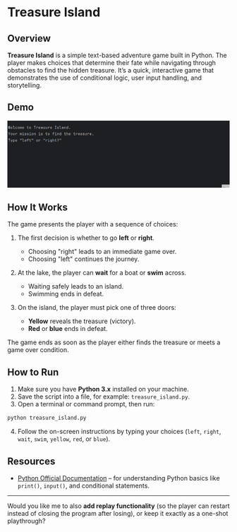 # Treasure Island

## Overview

**Treasure Island** is a simple text-based adventure game built in Python. The player makes choices that determine their fate while navigating through obstacles to find the hidden treasure. It’s a quick, interactive game that demonstrates the use of conditional logic, user input handling, and storytelling.

## Demo

![alt text](<Treasure Island 2.gif>)

## How It Works

The game presents the player with a sequence of choices:

1. The first decision is whether to go **left** or **right**.

   * Choosing "right" leads to an immediate game over.
   * Choosing "left" continues the journey.
2. At the lake, the player can **wait** for a boat or **swim** across.

   * Waiting safely leads to an island.
   * Swimming ends in defeat.
3. On the island, the player must pick one of three doors:

   * **Yellow** reveals the treasure (victory).
   * **Red** or **blue** ends in defeat.

The game ends as soon as the player either finds the treasure or meets a game over condition.

## How to Run

1. Make sure you have **Python 3.x** installed on your machine.
2. Save the script into a file, for example: `treasure_island.py`.
3. Open a terminal or command prompt, then run:

```bash
python treasure_island.py
```

4. Follow the on-screen instructions by typing your choices (`left`, `right`, `wait`, `swim`, `yellow`, `red`, or `blue`).

## Resources

* [Python Official Documentation](https://docs.python.org/3/) – for understanding Python basics like `print()`, `input()`, and conditional statements.

---

Would you like me to also **add replay functionality** (so the player can restart instead of closing the program after losing), or keep it exactly as a one-shot playthrough?
